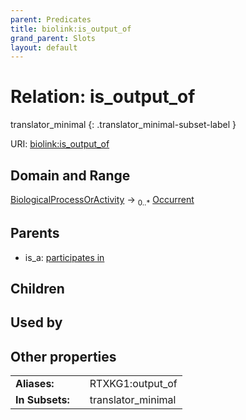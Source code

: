 ```yaml
---
parent: Predicates
title: biolink:is_output_of
grand_parent: Slots
layout: default
---
```


# Relation: is_output_of

translator_minimal
{: .translator_minimal-subset-label }




URI: [biolink:is_output_of](https://w3id.org/biolink/vocab/is_output_of)

## Domain and Range

[BiologicalProcessOrActivity](BiologicalProcessOrActivity.md) ->  <sub>0..\*</sub> [Occurrent](Occurrent.md)

## Parents

 *  is_a: [participates in](participates_in.md)

## Children


## Used by


## Other properties

|  |  |  |
| --- | --- | --- |
| **Aliases:** | | RTXKG1:output_of |
| **In Subsets:** | | translator_minimal |

